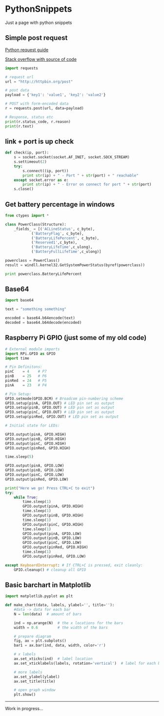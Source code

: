 # PythonSnippets
Just a page with python snippets

## Simple post request
[Python request guide](http://docs.python-requests.org/en/master/)

[Stack overflow with source of code](http://stackoverflow.com/questions/4476373/simple-url-get-post-function-in-python)

```python
import requests

# request url
url = "http://httpbin.org/post"

# post data
payload = {'key1': 'value1', 'key2': 'value2'}

# POST with form-encoded data
r = requests.post(url, data=payload)

# Response, status etc
print(r.status_code, r.reason)
print(r.text)
```

## link + port is up check

```python
def check(ip, port):
    s = socket.socket(socket.AF_INET, socket.SOCK_STREAM)
    s.settimeout(2)
    try:
        s.connect((ip, port))
        print str(ip) + " - Port " + str(port) + " reachable"
    except socket.error as e:
        print str(ip) + " - Error on connect for port " + str(port)
    s.close()
```

## Get battery percentage in windows
```python
from ctypes import *

class PowerClass(Structure):
    _fields_ = [('ACLineStatus', c_byte),
            ('BatteryFlag', c_byte),
            ('BatteryLifePercent', c_byte),
            ('Reserved1',c_byte),
            ('BatteryLifeTime',c_ulong),
            ('BatteryFullLifeTime',c_ulong)]    

powerclass = PowerClass()
result = windll.kernel32.GetSystemPowerStatus(byref(powerclass))

print powerclass.BatteryLifePercent
```

## Base64
```python
import base64

text = "something something"

encoded = base64.b64encode(text)
decoded = base64.b64decode(encoded)
```

## Raspberry Pi GPIO (just some of my old code)
```python
# External module imports
import RPi.GPIO as GPIO
import time

# Pin Definitons:
pinC    = 4    # P7
pinB    = 25   # P6
pinRed  = 24   # P5
pinA    = 23   # P4

# Pin Setup:
GPIO.setmode(GPIO.BCM) # Broadcom pin-numbering scheme
GPIO.setup(pinA, GPIO.OUT) # LED pin set as output
GPIO.setup(pinB, GPIO.OUT) # LED pin set as output
GPIO.setup(pinC, GPIO.OUT) # LED pin set as output
GPIO.setup(pinRed, GPIO.OUT) # LED pin set as output

# Initial state for LEDs:

GPIO.output(pinA, GPIO.HIGH)
GPIO.output(pinB, GPIO.HIGH)
GPIO.output(pinC, GPIO.HIGH)
GPIO.output(pinRed, GPIO.HIGH)

time.sleep(5)

GPIO.output(pinA, GPIO.LOW)
GPIO.output(pinB, GPIO.LOW)
GPIO.output(pinC, GPIO.LOW)
GPIO.output(pinRed, GPIO.LOW)

print("Here we go! Press CTRL+C to exit")
try:
    while True:
        time.sleep(1)
        GPIO.output(pinA, GPIO.HIGH)
        time.sleep(1)
        GPIO.output(pinB, GPIO.HIGH)
        time.sleep(1)
        GPIO.output(pinC, GPIO.HIGH)
        time.sleep(1)
        GPIO.output(pinA, GPIO.LOW)
        GPIO.output(pinB, GPIO.LOW)
        GPIO.output(pinC, GPIO.LOW)
        GPIO.output(pinRed, GPIO.HIGH)
        time.sleep(1)
        GPIO.output(pinRed, GPIO.LOW)

except KeyboardInterrupt: # If CTRL+C is pressed, exit cleanly:
    GPIO.cleanup() # cleanup all GPIO

```

## Basic barchart in Matplotlib

```python
import matplotlib.pyplot as plt

def make_chart(data, labels, ylabel='', title=''):
    #data -> data for each bar
    N = len(data)  # amount of bars

    ind = np.arange(N)  # the x locations for the bars
    width = 0.6         # the width of the bars

    # prepare diagram
    fig, ax = plt.subplots()
    bar1 = ax.bar(ind, data, width, color='r')

    # x labels
    ax.set_xticks(ind)  # label location
    ax.set_xticklabels(labels, rotation='vertical')  # label for each bit of data

    # more labels
    ax.set_ylabel(ylabel)
    ax.set_title(title)

    # open graph window
    plt.show()
```
---
Work in progress...
